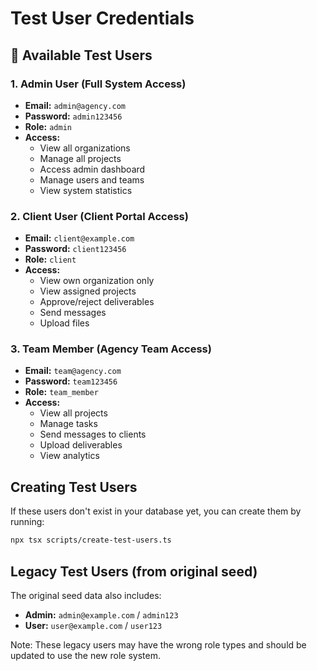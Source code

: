 # Test User Credentials

## 🔐 Available Test Users

### 1. Admin User (Full System Access)
- **Email:** `admin@agency.com`
- **Password:** `admin123456`
- **Role:** `admin`
- **Access:** 
  - View all organizations
  - Manage all projects
  - Access admin dashboard
  - Manage users and teams
  - View system statistics

### 2. Client User (Client Portal Access)
- **Email:** `client@example.com`
- **Password:** `client123456`
- **Role:** `client`
- **Access:**
  - View own organization only
  - View assigned projects
  - Approve/reject deliverables
  - Send messages
  - Upload files

### 3. Team Member (Agency Team Access)
- **Email:** `team@agency.com`
- **Password:** `team123456`
- **Role:** `team_member`
- **Access:**
  - View all projects
  - Manage tasks
  - Send messages to clients
  - Upload deliverables
  - View analytics

## Creating Test Users

If these users don't exist in your database yet, you can create them by running:

```bash
npx tsx scripts/create-test-users.ts
```

## Legacy Test Users (from original seed)

The original seed data also includes:
- **Admin:** `admin@example.com` / `admin123`
- **User:** `user@example.com` / `user123`

Note: These legacy users may have the wrong role types and should be updated to use the new role system.